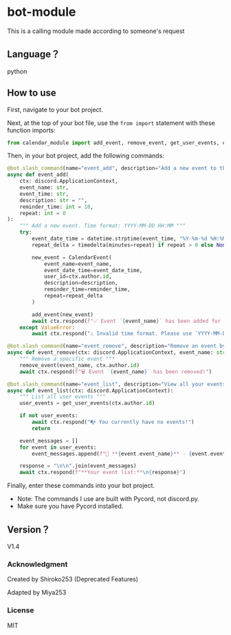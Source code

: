 # bot-module

This is a calling module made according to someone's request

## Language？

python

## How to use
First, navigate to your bot project.

Next, at the top of your bot file, use the `from import` statement with these function imports:
```python
from calendar_module import add_event, remove_event, get_user_events, check_events, CalendarEvent
```

Then, in your bot project, add the following commands:
```python
@bot.slash_command(name="event_add", description="Add a new event to the calendar")
async def event_add(
    ctx: discord.ApplicationContext,
    event_name: str,
    event_time: str,
    description: str = "",
    reminder_time: int = 10,
    repeat: int = 0
):
    """ Add a new event. Time format: YYYY-MM-DD HH:MM """
    try:
        event_date_time = datetime.strptime(event_time, "%Y-%m-%d %H:%M")
        repeat_delta = timedelta(minutes=repeat) if repeat > 0 else None

        new_event = CalendarEvent(
            event_name=event_name,
            event_date_time=event_date_time,
            user_id=ctx.author.id,
            description=description,
            reminder_time=reminder_time,
            repeat=repeat_delta
        )

        add_event(new_event)
        await ctx.respond(f"✅ Event `{event_name}` has been added for {event_time}!")
    except ValueError:
        await ctx.respond("⚠ Invalid time format. Please use `YYYY-MM-DD HH:MM`!")

@bot.slash_command(name="event_remove", description="Remove an event by name")
async def event_remove(ctx: discord.ApplicationContext, event_name: str):
    """ Remove a specific event """
    remove_event(event_name, ctx.author.id)
    await ctx.respond(f"🗑 Event `{event_name}` has been removed!")

@bot.slash_command(name="event_list", description="View all your events")
async def event_list(ctx: discord.ApplicationContext):
    """ List all user events """
    user_events = get_user_events(ctx.author.id)

    if not user_events:
        await ctx.respond("📭 You currently have no events!")
        return

    event_messages = []
    for event in user_events:
        event_messages.append(f"📅 **{event.event_name}** - {event.event_date_time.strftime('%Y-%m-%d %H:%M')}\n📌 {event.description}")

    response = "\n\n".join(event_messages)
    await ctx.respond(f"**Your event list:**\n{response}")
```

Finally, enter these commands into your bot project.
- Note: The commands I use are built with Pycord, not discord.py.
- Make sure you have Pycord installed.

## Version？

V1.4

### Acknowledgment
Created by Shiroko253 (Deprecated Features)

Adapted by Miya253

### License
MIT
